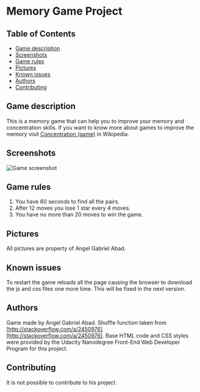 # Memory Game Project

## Table of Contents

* [Game description](#game-description)
* [Screenshots](#screenshots)
* [Game rules](#game-rules)
* [Pictures](#pictures)
* [Known issues](#known-issues)
* [Authors](#authors)
* [Contributing](#contributing)

## Game description

This is a memory game that can help you to improve your memory and concentration skills. If you want to know more about games to improve the memory visit [Concentration (game)](https://en.wikipedia.org/wiki/Concentration_(game)) in Wikipedia.


## Screenshots

![Game screenshot](https://angelabadgomez.github.io/fend-project-memory-game/img/screenshot.jpg "Game screenshot")


## Game rules

1. You have 60 seconds to find all the pairs.
2. After 12 moves you lose 1 star every 4 moves.
3. You have no more than 20 moves to win the game.


## Pictures

All pictures are property of Angel Gabriel Abad.


## Known issues

To restart the game reloads all the page causing the browser to download the js and css files one more time. This will be fixed in the next version.


## Authors

Game made by Angel Gabriel Abad. Shuffle function taken from [http://stackoverflow.com/a/2450976][http://stackoverflow.com/a/2450976]. Base HTML code and CSS styles were provided by the Udacity Nanodegree Front-End Web Developer Program for this project.


## Contributing

It is not possible to contribute to his project.
